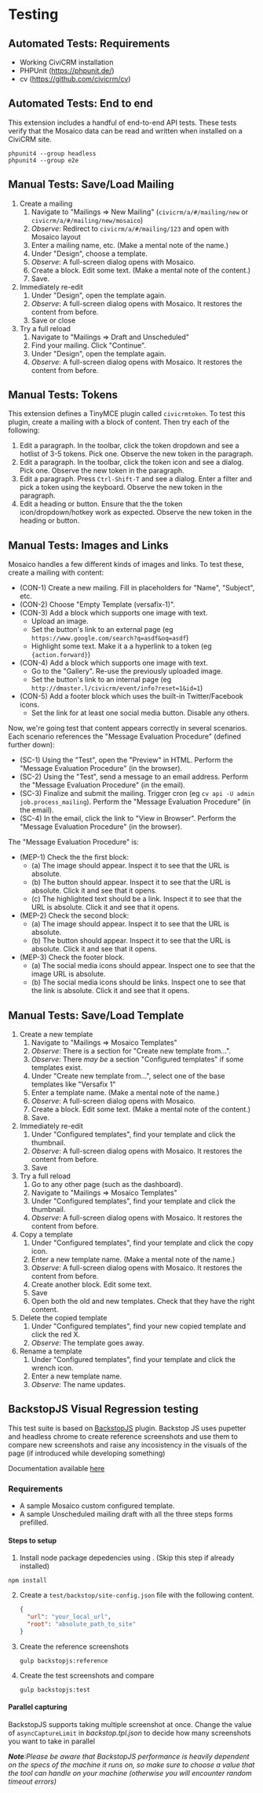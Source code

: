 # Testing

## Automated Tests: Requirements

 * Working CiviCRM installation
 * PHPUnit (https://phpunit.de/)
 * cv (https://github.com/civicrm/cv)

## Automated Tests: End to end

This extension includes a handful of end-to-end API tests.  These tests
verify that the Mosaico data can be read and written when installed on a
CiviCRM site.

```
phpunit4 --group headless
phpunit4 --group e2e
```

## Manual Tests: Save/Load Mailing

1. Create a mailing
    1. Navigate to "Mailings => New Mailing" (`civicrm/a/#/mailing/new` or `civicrm/a/#/mailing/new/mosaico`)
    2. _Observe_: Redirect to `civicrm/a/#/mailing/123` and open with Mosaico layout
    3. Enter a mailing name, etc. (Make a mental note of the name.)
    4. Under "Design", choose a template.
    5. _Observe_: A full-screen dialog opens with Mosaico.
    6. Create a block. Edit some text. (Make a mental note of the content.)
    7. Save.
2. Immediately re-edit
    1. Under "Design", open the template again.
    2. _Observe_: A full-screen dialog opens with Mosaico. It restores the content from before.
    3. Save or close
3. Try a full reload
    1. Navigate to "Mailings => Draft and Unscheduled"
    2. Find your mailing. Click "Continue".
    3. Under "Design", open the template again.
    4. _Observe_: A full-screen dialog opens with Mosaico. It restores the content from before.

## Manual Tests: Tokens

This extension defines a TinyMCE plugin called `civicrmtoken`.  To test this
plugin, create a mailing with a block of content. Then try each of the following:

1. Edit a paragraph. In the toolbar, click the token dropdown and see a hotlist of 3-5 tokens. Pick one. Observe the new token in the paragraph.
2. Edit a paragraph. In the toolbar, click the token icon and see a dialog. Pick one. Observe the new token in the paragraph.
3. Edit a paragraph. Press `Ctrl-Shift-T` and see a dialog. Enter a filter and pick a token using the keyboard. Observe the new token in the paragraph.
4. Edit a heading or button. Ensure that the the token icon/dropdown/hotkey work as expected. Observe the new token in the heading or button.

## Manual Tests: Images and Links

Mosaico handles a few different kinds of images and links. To test these, create a
mailing with content:

* (CON-1) Create a new mailing. Fill in placeholders for "Name", "Subject", etc.
* (CON-2) Choose "Empty Template (versafix-1)".
* (CON-3) Add a block which supports one image with text.
    * Upload an image.
    * Set the button's link to an external page (eg `https://www.google.com/search?q=asdf&oq=asdf`)
    * Highlight some text. Make it a a hyperlink to a token (eg `{action.forward}`)
* (CON-4) Add a block which supports one image with text.
    * Go to the "Gallery". Re-use the previously uploaded image.
    * Set the button's link to an internal page (eg `http://dmaster.l/civicrm/event/info?reset=1&id=1`)
* (CON-5) Add a footer block which uses the built-in Twitter/Facebook icons.
    * Set the link for at least one social media button. Disable any others.

Now, we're going test that content appears correctly in several scenarios.  Each scenario references the "Message Evaluation Procedure" (defined further down):

* (SC-1) Using the "Test", open the "Preview" in HTML. Perform the "Message Evaluation Procedure" (in the browser).
* (SC-2) Using the "Test", send a message to an email address. Perform the "Message Evaluation Procedure" (in the email).
* (SC-3) Finalize and submit the mailing. Trigger cron (eg `cv api -U admin job.process_mailing`). Perform the "Message Evaluation Procedure" (in the email).
* (SC-4) In the email, click the link to "View in Browser". Perform the "Message Evaluation Procedure" (in the browser).

The "Message Evaluation Procedure" is:

* (MEP-1) Check the the first block:
     * (a) The image should appear. Inspect it to see that the URL is absolute.
     * (b) The button should appear. Inspect it to see that the URL is absolute. Click it and see that it opens.
     * (c) The highlighted text should be a link. Inspect it to see that the URL is absolute. Click it and see that it opens.
* (MEP-2) Check the second block:
     * (a) The image should appear. Inspect it to see that the URL is absolute.
     * (b) The button should appear. Inspect it to see that the URL is absolute. Click it and see that it opens.
* (MEP-3) Check the footer block.
     * (a) The social media icons should appear. Inspect one to see that the image URL is absolute.
     * (b) The social media icons should be links. Inspect one to see that the link is absolute. Click it and see that it opens.

## Manual Tests: Save/Load Template

1. Create a new template
    1. Navigate to "Mailings => Mosaico Templates"
    2. _Observe_: There is a section for "Create new template from...".
    3. _Observe_: There *may be* a section "Configured templates" if some templates exist.
    4. Under "Create new template from...", select one of the base templates like "Versafix 1"
    5. Enter a template name. (Make a mental note of the name.)
    6. _Observe_: A full-screen dialog opens with Mosaico.
    7. Create a block. Edit some text. (Make a mental note of the content.)
    8. Save.
2. Immediately re-edit
    1. Under "Configured templates", find your template and click the thumbnail.
    2. _Observe_: A full-screen dialog opens with Mosaico. It restores the content from before.
    3. Save
3. Try a full reload
    1. Go to any other page (such as the dashboard).
    2. Navigate to "Mailings => Mosaico Templates"
    3. Under "Configured templates", find your template and click the thumbnail.
    4. _Observe_: A full-screen dialog opens with Mosaico. It restores the content from before.
4. Copy a template
    1. Under "Configured templates", find your template and click the copy icon.
    2. Enter a new template name. (Make a mental note of the name.)
    3.  _Observe_: A full-screen dialog opens with Mosaico. It restores the content from before.
    4. Create another block.  Edit some text.
    5. Save
    6. Open both the old and new templates. Check that they have the right content.
5. Delete the copied template
    1. Under "Configured templates", find your new copied template and click the red X.
    2. _Observe_: The template goes away.
6. Rename a template
    1. Under "Configured templates", find your template and click the wrench icon.
    2. Enter a new template name.
    3. _Observe_: The name updates.

## BackstopJS Visual Regression testing
This test suite is based on [BackstopJS](https://garris.github.io/BackstopJS) plugin. Backstop JS uses pupetter and headless chrome to create reference screenshots and use them to compare new screenshots and raise any incosistency in the visuals of the page (if introduced while developing something)

Documentation available [here](https://github.com/garris/BackstopJS#backstopjs)

### Requirements
 * A sample Mosaico custom configured template.
 * A sample Unscheduled mailing draft with all the three steps forms prefilled.

#### Steps to setup

1. Install node package depedencies using . (Skip this step if already installed)
```shell
npm install 
```
2. Create a `test/backstop/site-config.json` file with the following content.
    ```json
    {
      "url": "your_local_url",
      "root": "absolute_path_to_site"
    }
    ```
3. Create the reference screenshots
    ```shell
    gulp backstopjs:reference
    ```
4. Create the test screenshots and compare
    ```shell
    gulp backstopjs:test
    ```

#### Parallel capturing
BackstopJS supports taking multiple screenshot at once. Change the value of `asyncCaptureLimit` in _backstop.tpl.json_ to decide how many screenshots you want to take in parallel

***Note**:Please be aware that BackstopJS performance is heavily dependent on the specs of the machine it runs on, so make sure to choose a value that the tool can handle on your machine (otherwise you will encounter random timeout errors)*
